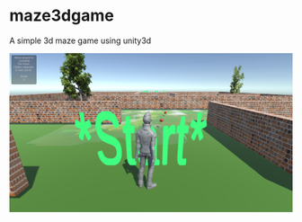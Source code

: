 # maze3dgame
A simple 3d maze game using unity3d
<br/>

<img src="https://github.com/successfuljosh/maze3dgame/blob/main/a.png" />
